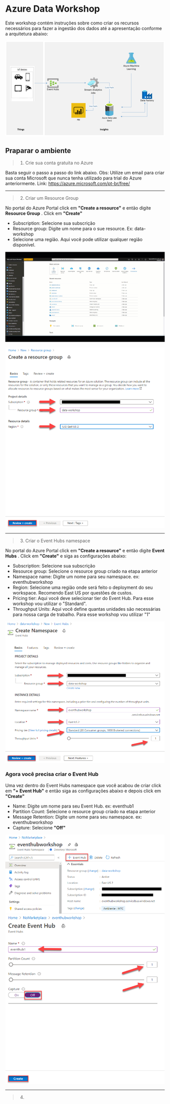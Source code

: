 # Azure Data Workshop 
Este workshop contém instruções sobre como criar os recursos necessários para fazer a ingestão dos dados até a apresentação conforme a arquitetura abaixo:

![img1](/img/arquitetura.png)

## Praparar o ambiente ##

> 1. Crie sua conta gratuita no Azure

Basta seguir o passo a passo do link abaixo. Obs: Utilize um email para criar sua conta Microsoft que nunca tenha utilizado para trial do Azure anteriormente.
Link: https://azure.microsoft.com/pt-br/free/
___

> 2. Criar um Resource Group

No portal do Azure Portal click em **"Create a resource"** e então digite **Resource Group** . Click em **"Create"** 

- Subscription: Selecione sua subscrição
- Resource group: Digite um nome para o sue resource. Ex: data-workshop
- Selecione uma região. Aqui você pode utilizar qualquer região disponível.   

![img2](/img/resourcegroup.GIF)

![img3](/img/resourcegroup.png)

___

> 3. Criar o Event Hubs namespace

No portal do Azure Portal click em **"Create a resource"** e então digite **Event Hubs** . Click em **"Create"** e siga as configurações abaixo: 

- Subscription: Selecione sua subscrição
- Resource group: Selecione o resource group criado na etapa anterior
- Namespace name: Digite um nome para seu namespace. ex: eventhubworkshop
- Region: Selecione uma região onde será feito o deployment do seu workspace. Recomendo East US por questões de custos.
- Pricing tier: Aqui você deve selecionar tier do Event Hub. Para esse workshop vou utilizar o "Standard".
- Throughput Units: Aqui você define quantas unidades são necessárias para nossa carga de trabalho. Para esse workshop vou utilizar "1"

![img4](/img/eventhubs.png)

### Agora você precisa criar o Event Hub ###

Uma vez dentro do Event Hubs namespace que você acabou de criar click em **"+ Event Hub"** e então siga as configurações abaixo e depois click em **"Create"**

- Name: Digite um nome para seu Event Hub. ex: eventhub1
- Partition Count: Selecione o resource group criado na etapa anterior
- Message Retention: Digite um nome para seu namespace. ex: eventhubworkshop
- Capture: Selecione **"Off"**

![img5](/img/eventhub1.png)
![img6](/img/eventhub2.png)

___

> 4. 